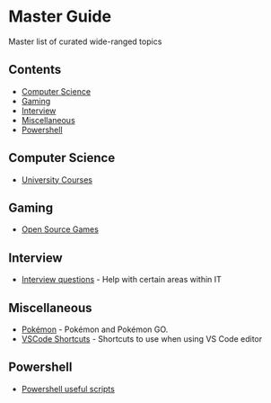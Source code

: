 # Master Guide
Master list of curated wide-ranged topics

## Contents

- [Computer Science](#computer-science)
- [Gaming](#gaming)
- [Interview](#interview)
- [Miscellaneous](#miscellaneous)
- [Powershell](#powershell)

## Computer Science

- [University Courses](https://github.com/prakhar1989/awesome-courses#readme)

## Gaming

- [Open Source Games](https://github.com/leereilly/games#readme)

## Interview

- [Interview questions](https://github.com/odino/interviews) - Help with certain areas within IT

## Miscellaneous

- [Pokémon](https://github.com/tobiasbueschel/awesome-pokemon#readme) - Pokémon and Pokémon GO.
- [VSCode Shortcuts](https://www.notion.so/VSCode-Shortcuts-2884e622602d41a9b5908eaa9f5a99e5) - Shortcuts to use when using VS Code editor

## Powershell

- [Powershell useful scripts](https://github.com/lazywinadmin/PowerShell)

